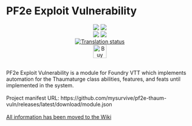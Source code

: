 # PF2e Exploit Vulnerability

<p align="center"><img src="https://img.shields.io/badge/Foundry-v11-informational">
<img src="https://img.shields.io/badge/PF2e_System_Verified-5.16.1-red"><br>
<img src="https://img.shields.io/github/downloads/MySurvive/pf2e-thaum-vuln/latest/module.zip">
<img src="https://img.shields.io/badge/dynamic/json?label=Forge%20Installs&query=package.installs&suffix=%25&url=https%3A%2F%2Fforge-vtt.com%2Fapi%2Fbazaar%2Fpackage%2Fpf2e-thaum-vuln&colorB=4aa94a"><br>
  <a href="https://weblate.foundryvtt-hub.com/engage/pf2e-thaum-vuln/">
<img src="https://weblate.foundryvtt-hub.com/widget/pf2e-thaum-vuln/svg-badge.svg" alt="Translation status" />
</a><br>
<a href='https://ko-fi.com/U7U5VLCAV' target='_blank'><img height='36' style='border:0px;height:36px;' src='https://storage.ko-fi.com/cdn/kofi2.png?v=3' border='0' alt='Buy Me a Coffee at ko-fi.com' /></a></p>
<br>
PF2e Exploit Vulnerability is a module for Foundry VTT which implements automation for the Thaumaturge class abilities, features, and feats until implemented in the system.<br><br>
Project manifest URL: https://github.com/mysurvive/pf2e-thaum-vuln/releases/latest/download/module.json
<br><br>
<a href="https://github.com/mysurvive/pf2e-thaum-vuln/wiki">All information has been moved to the Wiki</a>
